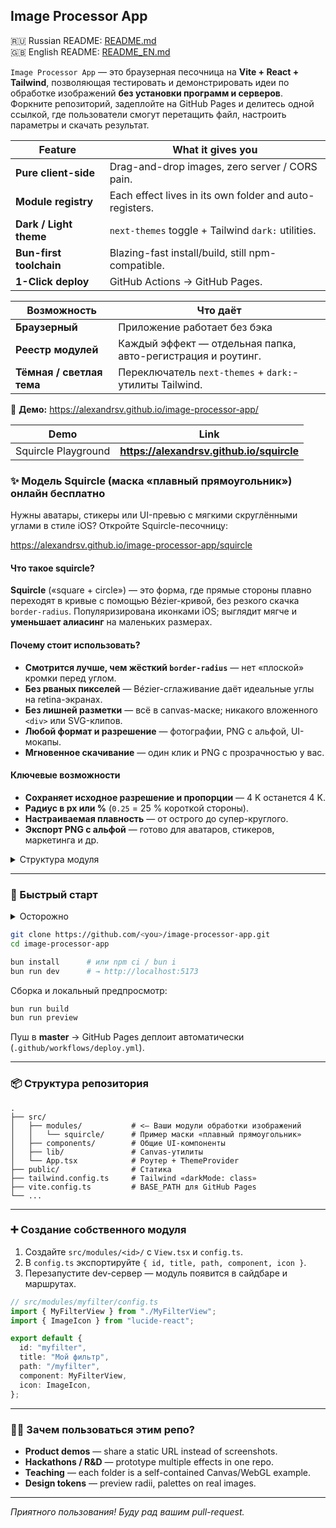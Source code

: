 ## **Image Processor App**
🇷🇺 Russian README: [README.md](README.md)  
🇬🇧 English README: [README_EN.md](README_EN.md)  

`Image Processor App` — это браузерная песочница на **Vite + React + Tailwind**, позволяющая тестировать и демонстрировать идеи по обработке изображений **без установки программ и серверов**. Форкните репозиторий, задеплойте на GitHub Pages и делитесь одной ссылкой, где пользователи смогут перетащить файл, настроить параметры и скачать результат.  

| Feature | What it gives you |
|---------|------------------|
| **Pure client-side** | Drag-and-drop images, zero server / CORS pain. |
| **Module registry** | Each effect lives in its own folder and auto-registers. |
| **Dark / Light theme** | `next-themes` toggle + Tailwind `dark:` utilities. |
| **Bun-first toolchain** | Blazing-fast install/build, still npm-compatible. |
| **1-Click deploy** | GitHub Actions → GitHub Pages. |


| Возможность               | Что даёт                                                     |
|---------------------------|--------------------------------------------------------------|
| **Браузерный**            | Приложение работает без бэка                                 |
| **Реестр модулей**        | Каждый эффект — отдельная папка, авто-регистрация и роутинг. |
| **Тёмная / светлая тема** | Переключатель `next-themes` + `dark:`-утилиты Tailwind.      |

🔗 **Демо:** <https://alexandrsv.github.io/image-processor-app/>

| Demo | Link |
|------|------|
| Squircle Playground | **<https://alexandrsv.github.io/squircle>** |

### ✨ Модель **Squircle** (маска «плавный прямоугольник») онлайн бесплатно

Нужны аватары, стикеры или UI-превью с мягкими скруглёнными углами в стиле iOS? Откройте Squircle-песочницу:

<https://alexandrsv.github.io/image-processor-app/squircle>

#### Что такое squircle?
**Squircle** («square + circle») — это форма, где прямые стороны плавно переходят в кривые с помощью Bézier-кривой, без резкого скачка `border-radius`. Популяризирована иконками iOS; выглядит мягче и **уменьшает алиасинг** на маленьких размерах.

#### Почему стоит использовать?
* **Смотрится лучше, чем жёсткий `border-radius`** — нет «плоской» кромки перед углом.
* **Без рваных пикселей** — Bézier-сглаживание даёт идеальные углы на retina-экранах.
* **Без лишней разметки** — всё в canvas-маске; никакого вложенного `<div>` или SVG-клипов.
* **Любой формат и разрешение** — фотографии, PNG с альфой, UI-мокапы.
* **Мгновенное скачивание** — один клик и PNG с прозрачностью у вас.

#### Ключевые возможности
* **Сохраняет исходное разрешение и пропорции** — 4 K останется 4 K.
* **Радиус в px или %** (`0.25` = 25 % короткой стороны).
* **Настраиваемая плавность** — от острого до супер-круглого.
* **Экспорт PNG с альфой** — готово для аватаров, стикеров, маркетинга и др.

<details>
<summary>Структура модуля</summary>

```
src/modules/squircle/
├── SquircleView.tsx   # UI: загрузка → радиус/плавность → PNG
├── config.ts          # Метаданные для авто-регистрации
└── (math)             # Bézier-утилы в src/lib/canvasUtils.ts
```
</details>

---

### 🚀 Быстрый старт

<details>
<summary>Осторожно</summary>

```
При написании был использован vibe coding
```
</details>

```bash
git clone https://github.com/<you>/image-processor-app.git
cd image-processor-app

bun install      # или npm ci / bun i
bun run dev      # → http://localhost:5173
```

Сборка и локальный предпросмотр:

```bash
bun run build
bun run preview
```

Пуш в **master** → GitHub Pages деплоит автоматически (`.github/workflows/deploy.yml`).

---

### 📦 Cтруктура репозитория

```
.
├── src/
│   ├── modules/           # <— Ваши модули обработки изображений
│   │   └── squircle/      # Пример маски «плавный прямоугольник»
│   ├── components/        # Общие UI-компоненты
│   ├── lib/               # Canvas-утилиты
│   └── App.tsx            # Роутер + ThemeProvider
├── public/                # Статика
├── tailwind.config.ts     # Tailwind «darkMode: class»
├── vite.config.ts         # BASE_PATH для GitHub Pages
└── ...
```

---

### ➕ Cоздание собственного модуля

1. Создайте `src/modules/<id>/` с `View.tsx` и `config.ts`.
2. В `config.ts` экспортируйте `{ id, title, path, component, icon }`.
3. Перезапустите dev-сервер — модуль появится в сайдбаре и маршрутах.

```ts
// src/modules/myfilter/config.ts
import { MyFilterView } from "./MyFilterView";
import { ImageIcon } from "lucide-react";

export default {
  id: "myfilter",
  title: "Мой фильтр",
  path: "/myfilter",
  component: MyFilterView,
  icon: ImageIcon,
};
```

---

### 🙋‍♂️ Зачем пользоваться этим репо?

* **Product demos** — share a static URL instead of screenshots.
* **Hackathons / R&D** — prototype multiple effects in one repo.
* **Teaching** — each folder is a self-contained Canvas/WebGL example.
* **Design tokens** — preview radii, palettes on real images.

---

*Приятного пользования! Буду рад вашим pull-request.*
